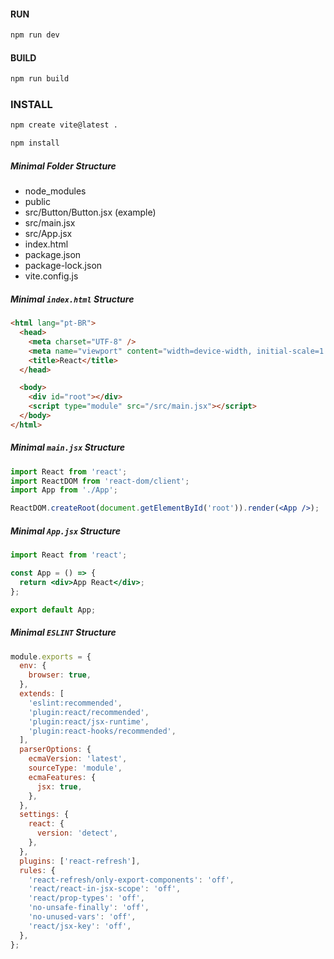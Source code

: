 
#### RUN
```bash
npm run dev
```
#### BUILD
```bash
npm run build
```

### INSTALL
```bash
npm create vite@latest .

npm install
```

##### Minimal Folder Structure
- node_modules
- public
- src/Button/Button.jsx (example)
- src/main.jsx
- src/App.jsx
- index.html
- package.json
- package-lock.json
- vite.config.js

##### Minimal `index.html` Structure
```html
<html lang="pt-BR">
  <head>
    <meta charset="UTF-8" />
    <meta name="viewport" content="width=device-width, initial-scale=1.0" />
    <title>React</title>
  </head>

  <body>
    <div id="root"></div>
    <script type="module" src="/src/main.jsx"></script>
  </body>
</html>
```

##### Minimal `main.jsx` Structure
```jsx
import React from 'react';
import ReactDOM from 'react-dom/client';
import App from './App';

ReactDOM.createRoot(document.getElementById('root')).render(<App />);
```
##### Minimal `App.jsx` Structure
```jsx
import React from 'react';

const App = () => {
  return <div>App React</div>;
};

export default App;
```

##### Minimal `ESLINT` Structure
```js
module.exports = {
  env: {
    browser: true,
  },
  extends: [
    'eslint:recommended',
    'plugin:react/recommended',
    'plugin:react/jsx-runtime',
    'plugin:react-hooks/recommended',
  ],
  parserOptions: {
    ecmaVersion: 'latest',
    sourceType: 'module',
    ecmaFeatures: {
      jsx: true,
    },
  },
  settings: {
    react: {
      version: 'detect',
    },
  },
  plugins: ['react-refresh'],
  rules: {
    'react-refresh/only-export-components': 'off',
    'react/react-in-jsx-scope': 'off',
    'react/prop-types': 'off',
    'no-unsafe-finally': 'off',
    'no-unused-vars': 'off',
    'react/jsx-key': 'off',
  },
};
```
